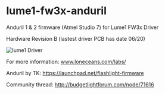 # lume1-fw3x-anduril
Anduril 1 & 2 firmware (Atmel Studio 7) for Lume1 FW3x Driver

Hardware Revision B (lastest driver PCB has date 06/20)

![lume1 Driver](http://loneoceans.com/labs/lume1/lume1_render_revB_s.png)

For more information: www.loneceans.com/labs/

Anduril by TK: https://launchpad.net/flashlight-firmware

Community thread: http://budgetlightforum.com/node/71616
